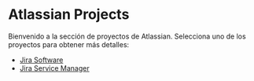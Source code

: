 # Atlassian Projects

Bienvenido a la sección de proyectos de Atlassian. Selecciona uno de los proyectos para obtener más detalles:

- [Jira Software](./jira%20software/Anonymous%20Networking%20Inc/)
- [Jira Service Manager](./jira%20service%20manager/Anonymous%20Networking%20Inc/)
